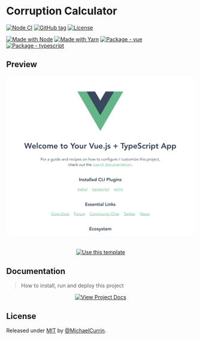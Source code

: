 # Corruption Calculator

<!-- Badges generated with: https://michaelcurrin.github.io/badge-generator/ -->

[![Node CI](https://github.com/MichaelCurrin/corruption-calculator/workflows/Node%20CI/badge.svg)](https://github.com/MichaelCurrin/corruption-calculator/actions)
[![GitHub tag](https://img.shields.io/github/tag/MichaelCurrin/corruption-calculator)](https://github.com/MichaelCurrin/corruption-calculator/releases/)
[![License](https://img.shields.io/badge/License-MIT-blue)](#license)

[![Made with Node](https://img.shields.io/badge/Node.js->=12-blue?logo=node.js&logoColor=white)](https://nodejs.org)
[![Made with Yarn](https://img.shields.io/badge/Yarn->=1-blue?logo=yarn&logoColor=white)](https://classic.yarnpkg.com)
[![Package - vue](https://img.shields.io/github/package-json/dependency-version/MichaelCurrin/corruption-calculator/vue?logo=vue.js&logoColor=white)](https://www.npmjs.com/package/vue)
[![Package - typescript](https://img.shields.io/github/package-json/dependency-version/MichaelCurrin/corruption-calculator/dev/typescript?logo=typescript&logoColor=white)](https://www.npmjs.com/package/typescript)


## Preview

<div align="center">
    <img src="/sample.png" alt="Sample screenshot" title="Sample screenshot" />
</div>

<br>

<div align="center">

[![Use this template](https://img.shields.io/badge/Generate-Use_this_template-2ea44f?style=for-the-badge)](https://github.com/MichaelCurrin/corruption-calculator/generate)

</div>


## Documentation
> How to install, run and deploy this project

<div align="center">

[![View Project Docs](https://img.shields.io/badge/View-Project_Docs-blue?style=for-the-badge)](/docs/)

</div>


## License

Released under [MIT](/LICENSE) by [@MichaelCurrin](https://github.com/MichaelCurrin).
